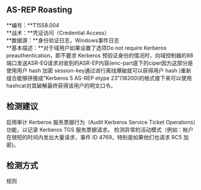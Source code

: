 ## AS-REP Roasting  
**编号：**T1558.004  
**战术：**凭证访问（Credential Access）  
**数据源：**身份验证日志，Windows事件日志  
**基本描述：**对于域用户如果设置了选项Do not require Kerberos preauthentication，即不要求 Kerberos 预验证身份的情况时，向域控制器的88端口发送ASR-EQ请求对收到的ASR-EP内容(enc-part底下的ciper因为这部分是使用用户 hash 加密 session-key通过进行离线爆破就可以获得用户 hash )重新组合能够拼接成“Kerberos 5 AS-REP etype 23”(18200)的格式接下来可以使用hashcat对其破解最终获得该用户的明文口令。  
## 检测建议  
启用审计 Kerberos 服务票据行为（Audit Kerberos Service Ticket Operations）功能，以记录 Kerberos TGS 服务票据请求。 检测异常的活动模式（例如：帐户在很短的时间内发出大量请求，事件 ID 4769，特别是如果他们也请求 RC5 加密)。  
## 检测方式  
规则